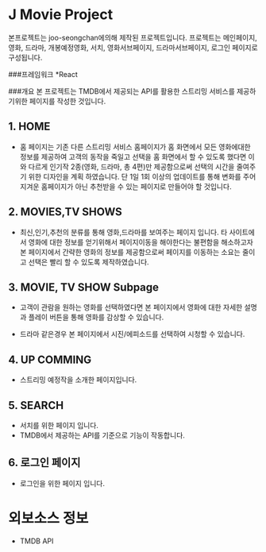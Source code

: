 # J Movie Project

본프로젝트는 joo-seongchan에의해 제작된 프로젝트입니다.
프로젝트는 메인페이지, 영화, 드라마, 개봉예정영화, 서치, 영화서브페이지, 드라마서브페이지, 로그인 페이지로 구성됩니다.

###프레임워크
\*React

###개요
본 프로젝트는 TMDB에서 제공되는 API를 활용한 스트리밍 서비스를 제공하기위한 페이지를 작성한 것입니다.

## 1. HOME

- 홈 페이지는 기존 다른 스트리밍 서비스 홈페이지가 홈 화면에서 모든 영화에대한 정보를 제공하여 고객의 동작을 죽일고 선택을 홈 화면에서 할 수 있도록 했다면 이와 다르게 인기작 2종(영화, 드라마, 총 4편)만 제공함으로써 선택의 시간을 줄여주기 위한 디자인을 계획 하였습니다. 단 1일 1회 이상의 업데이트를 통해 변화를 주어 지겨운 홈페이지가 아닌 추천받을 수 있는 페이지로 만들어야 할 것입니다.

## 2. MOVIES,TV SHOWS

- 최신,인기,추천의 분류를 통해 영화,드라마를 보여주는 페이지 입니다. 타 사이트에서 영화에 대한 정보를 얻기위해서 페이지이동을 해야한다는 불편함을 해소하고자 본 페이지에서 간략한 영화의 정보를 제공함으로써 페이지를 이동하는 소요는 줄이고 선택은 빨리 할 수 있도록 제작하였습니다.

## 3. MOVIE, TV SHOW Subpage

- 고객이 관람을 원하는 영화를 선택하였다면 본 페이지에서 영화에 대한 자세한 설명과 플레이 버튼을 통해 영화를 감상할 수 있습니다.

- 드라마 같은경우 본 페이지에서 시진/에피소드를 선택하여 시청할 수 있습니다.

## 4. UP COMMING

- 스트리밍 예정작을 소개한 페이지입니다.

## 5. SEARCH

- 서치를 위한 페이지 입니다.
- TMDB에서 제공하는 API를 기준으로 기능이 작동합니다.

## 6. 로그인 페이지

- 로그인을 위한 페이지 입니다.

# 외보소스 정보

- TMDB API
